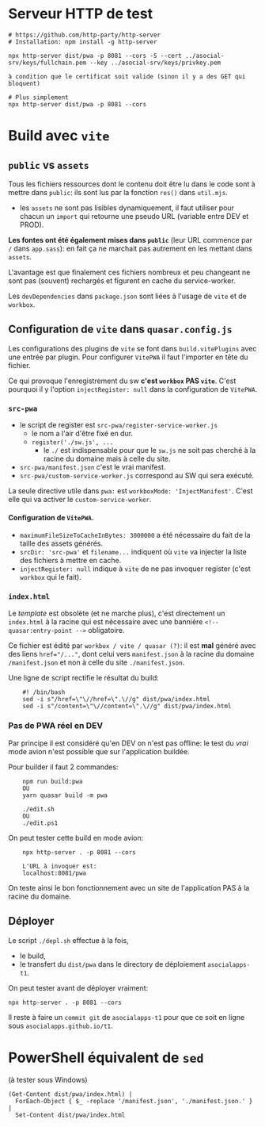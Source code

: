 # Serveur HTTP de test

    # https://github.com/http-party/http-server
    # Installation: npm install -g http-server

    npx http-server dist/pwa -p 8081 --cors -S --cert ../asocial-srv/keys/fullchain.pem --key ../asocial-srv/keys/privkey.pem

    à condition que le certificat soit valide (sinon il y a des GET qui bloquent)

    # Plus simplement
    npx http-server dist/pwa -p 8081 --cors

# Build avec `vite`

## `public` vs `assets`
Tous les fichiers ressources dont le contenu doit être lu dans le code sont à mettre dans `public`: ils sont lus par la fonction `res()` dans `util.mjs`.
- les `assets` ne sont pas lisibles dynamiquement, il faut utiliser pour chacun un `import` qui retourne une pseudo URL (variable entre DEV et PROD).

**Les fontes ont été également mises dans `public`** (leur URL commence par `/` dans `app.sass`): en fait ça ne marchait pas autrement en les mettant dans `assets`.

L'avantage est que finalement ces fichiers nombreux et peu changeant ne sont pas (souvent) rechargés et figurent en cache du service-worker.

Les `devDependencies` dans `package.json` sont liées à l'usage de `vite` et de `workbox`.

## Configuration de `vite` dans `quasar.config.js`
Les configurations des plugins de `vite` se font dans `build.vitePlugins` avec une entrée par plugin. Pour configurer `VitePWA` il faut l'importer en tête du fichier.

Ce qui provoque l'enregistrement du sw **c'est `workbox` PAS `vite`**. C'est pourquoi il y l'option `injectRegister: null` dans la configuration de `VitePWA`.

### `src-pwa`
- le script de register est `src-pwa/register-service-worker.js`
  - le nom a l'air d'être fixé en dur.
  - `register('./sw.js', ...`
    - le `./` est indispensable pour que le `sw.js` ne soit pas cherché à la racine du domaine mais à celle du site.
- `src-pwa/manifest.json` c'est le vrai manifest.
- `src-pwa/custom-service-worker.js` correspond au SW qui sera exécuté.

La seule directive utile dans `pwa:` est `workboxMode: 'InjectManifest'`. C'est elle qui va activer le `custom-service-worker`.

#### Configuration de `VitePWA`.
- `maximumFileSizeToCacheInBytes: 3000000` a été nécessaire du fait de la taille des assets générés.
- `srcDir: 'src-pwa'` et `filename...` indiquent où `vite` va injecter la liste des fichiers à mettre en cache.
- `injectRegister: null` indique à `vite` de ne pas invoquer register (c'est `workbox` qui le fait).

### `index.html`
Le _template_ est obsolète (et ne marche plus), c'est directement un `index.html` à la racine qui est nécessaire avec une bannière `<!-- quasar:entry-point -->` obligatoire.

Ce fichier est édité par `workbox / vite / quasar (?)`: il est **mal** généré avec des liens `href="/..."`, dont celui vers `manifest.json` à la racine du domaine `/manifest.json` et non à celle du site `./manifest.json`.

Une ligne de script rectifie le résultat du build:

        #! /bin/bash
        sed -i s"/href=\"\//href=\".\//g" dist/pwa/index.html
        sed -i s"/content=\"\//content=\".\//g" dist/pwa/index.html

### Pas de PWA réel en DEV
Par principe il est considéré qu'en DEV on n'est pas offline: le test du _vrai_ mode avion n'est possible que sur l'application buildée.

Pour builder il faut 2 commandes:

        npm run build:pwa
        OU
        yarn quasar build -m pwa

        ./edit.sh
        OU
        ./edit.ps1

On peut tester cette build en mode avion:

        npx http-server . -p 8081 --cors

        L'URL à invoquer est:
        localhost:8081/pwa

On teste ainsi le bon fonctionnement avec un site de l'application PAS à la racine du domaine.

## Déployer
Le script `./depl.sh` effectue à la fois,
- le build,
- le transfert du `dist/pwa` dans le directory de déploiement `asocialapps-t1`.

On peut tester avant de déployer vraiment:

    npx http-server . -p 8081 --cors

Il reste à faire un `commit git` de `asocialapps-t1` pour que ce soit en ligne sous `asocialapps.github.io/t1`.

# PowerShell équivalent de `sed`
(à tester sous Windows)

    (Get-Content dist/pwa/index.html) |
      ForEach-Object { $_ -replace '/manifest.json', './manifest.json.' } |
      Set-Content dist/pwa/index.html


